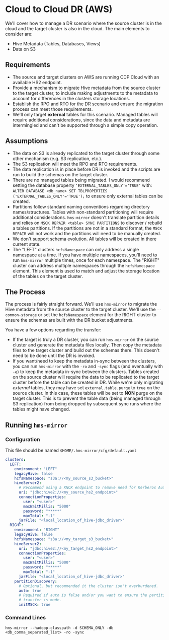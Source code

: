 # Cloud to Cloud DR (AWS)

We'll cover how to manage a DR scenario where the source cluster is in the cloud and the target cluster is also in the cloud.  The main elements to consider are:
- Hive Metadata (Tables, Databases, Views)
- Data on S3

## Requirements

- The source and target clusters on AWS are running CDP Cloud with an available HS2 endpoint.
- Provide a mechanism to migrate Hive metadata from the source cluster to the target cluster, to include making adjustments to the metadata to account for differences in the clusters storage locations.
- Establish the RPO and RTO for the DR scenario and ensure the migration process can meet those requirements.
- We'll only target **external** tables for this scenario.  Managed tables will require additional considerations, since the data and metadata are intermingled and can't be supported through a simple copy operation.

## Assumptions

- The data on S3 is already replicated to the target cluster through some other mechanism (e.g. S3 replication, etc.).
- The S3 replication will meet the RPO and RTO requirements.
- The data replication is in place before DR is invoked and the scripts are run to build the schemas on the target cluster.
- There are no managed tables being migrated.  I would recommend setting the database property `‘EXTERNAL_TABLES_ONLY’=’TRUE’` with: `ALTER DATABASE <db_name> SET TBLPROPERTIES ('EXTERNAL_TABLES_ONLY'='TRUE');` to ensure only external tables can be created.
- Partitions follow standard naming conventions regarding directory names/structures.  Tables with non-standard partitioning will require additional considerations.  `hms-mirror` doesn't translate partition details and relies on `MSCK REPAIR <table> SYNC PARTITIONS` to discover / rebuild a tables partitions.  If the partitions are not in a standard format, the `MSCK REPAIR` will not work and the partitions will need to be manually created.
- We don't support schema evolution.  All tables will be created in there current state.
- The "LEFT" clusters `hcfsNamespace` can only address a single namespace at a time.  If you have multiple namespaces, you'll need to run `hms-mirror` multiple times, once for each namespace.  The "RIGHT" cluster can address multiple namespaces through the `hcfsNamespace` element.  This element is used to match and adjust the storage location of the tables on the target cluster.

## The Process

The process is fairly straight forward.  We'll use `hms-mirror` to migrate the Hive metadata from the source cluster to the target cluster.  We'll use the `--common-storage` or set the `hcfsNamespace` element for the RIGHT cluster to ensure the schemas are built with the DR bucket adjustments.

You have a few options regarding the transfer:
- If the target is truly a DR cluster, you can run `hms-mirror` on the source cluster and generate the metadata files locally.  Then copy the metadata files to the target cluster and build out the schemas there.  This doesn't need to be done until the DR is invoked.
- If you want/need to keep the metadata in-sync between the clusters, you can run `hms-mirror` with the `-ro` and `-sync` flags (and eventually with `-e`) to keep the metadata in-sync between the clusters.  Tables created on the source cluster will require the data to be replicated to the target cluster before the table can be created in DR.  While we're only migrating *external* tables, they may have set `external.table.purge` to `true` on the source cluster.  In this case, these tables will be set to **NON** purge on the target cluster. This is to prevent the table data (being managed through S3 replication) from being dropped by subsequent sync runs where the tables might have changed.   

## Running `hms-mirror`

### Configuration

This file should be named `$HOME/.hms-mirror/cfg/default.yaml`

```yaml
clusters:
  LEFT:
    environment: "LEFT"
    legacyHive: false
    hcfsNamespace: "s3a://<my_source_s3_bucket>"
    hiveServer2:
      # Recommend using a KNOX endpoint to remove need for Kerberos Authentication
      uri: "jdbc:hive2://<my_source_hs2_endpoint>"
      connectionProperties:
        user: "<user>"
        maxWaitMillis: "5000"
        password: "*****"
        maxTotal: "-1"
      jarFile: "<local_location_of_hive-jdbc_driver>"
  RIGHT:
    environment: "RIGHT"
    legacyHive: false
    hcfsNamespace: "s3a://<my_target_s3_bucket>"
    hiveServer2:
      uri: "jdbc:hive2://<my_target_hs2_endpoint>"
      connectionProperties:
        user: "<user>"
        maxWaitMillis: "5000"
        password: "*****"
        maxTotal: "-1"
      jarFile: "<local_location_of_hive-jdbc_driver>"
    partitionDiscovery:
      # Optional, but recommended it the cluster isn't overburdened.
      auto: true
      # Required if auto is false and/or you want to ensure the partitions are in sync after the 
      # transfer is made.
      initMSCK: true
```

### Command Lines

`hms-mirror --hadoop-classpath -d SCHEMA_ONLY -db <db_comma_separated_list> -ro -sync`

